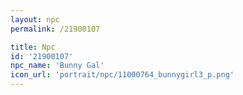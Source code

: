 ```yaml
---
layout: npc
permalink: /21900107

title: Npc
id: '21900107'
npc_name: 'Bunny Gal'
icon_url: 'portrait/npc/11000764_bunnygirl3_p.png'
---
```

